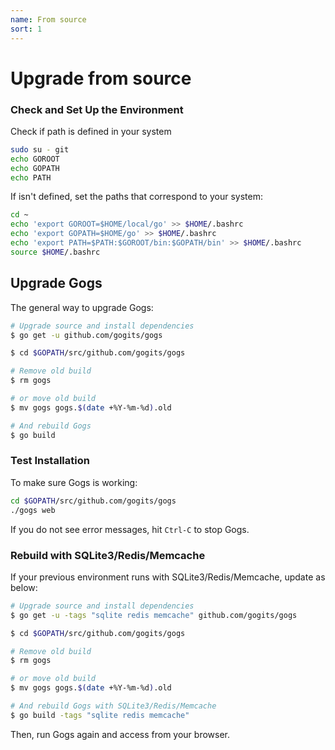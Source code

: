 ```yaml
---
name: From source
sort: 1
---
```


# Upgrade from source

### Check and Set Up the Environment

Check if path is defined in your system

```bash
sudo su - git
echo GOROOT
echo GOPATH
echo PATH
```

If isn't defined, set the paths that correspond to your system:

```bash
cd ~
echo 'export GOROOT=$HOME/local/go' >> $HOME/.bashrc
echo 'export GOPATH=$HOME/go' >> $HOME/.bashrc
echo 'export PATH=$PATH:$GOROOT/bin:$GOPATH/bin' >> $HOME/.bashrc
source $HOME/.bashrc
```

## Upgrade Gogs

The general way to upgrade Gogs:

```bash
# Upgrade source and install dependencies
$ go get -u github.com/gogits/gogs

$ cd $GOPATH/src/github.com/gogits/gogs

# Remove old build
$ rm gogs

# or move old build
$ mv gogs gogs.$(date +%Y-%m-%d).old

# And rebuild Gogs
$ go build
```

### Test Installation

To make sure Gogs is working:

```bash
cd $GOPATH/src/github.com/gogits/gogs
./gogs web
```

If you do not see error messages, hit `Ctrl-C` to stop Gogs.

### Rebuild with SQLite3/Redis/Memcache

If your previous environment runs with SQLite3/Redis/Memcache, update as below:

```bash
# Upgrade source and install dependencies
$ go get -u -tags "sqlite redis memcache" github.com/gogits/gogs

$ cd $GOPATH/src/github.com/gogits/gogs

# Remove old build
$ rm gogs

# or move old build
$ mv gogs gogs.$(date +%Y-%m-%d).old

# And rebuild Gogs with SQLite3/Redis/Memcache
$ go build -tags "sqlite redis memcache"
```

Then, run Gogs again and access from your browser.